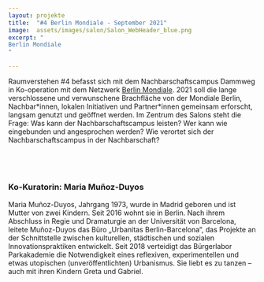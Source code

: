```yaml
---
layout: projekte
title:  "#4 Berlin Mondiale - September 2021"
image:  assets/images/salon/Salon_WebHeader_blue.png
excerpt: "
Berlin Mondiale
"

---
```


Raumverstehen #4 befasst sich mit dem Nachbarschaftscampus Dammweg in Ko-operation mit dem Netzwerk [Berlin Mondiale](https://berlin-mondiale.de/de/). 2021 soll die lange verschlossene und verwunschene Brachfläche von der Mondiale Berlin, Nachbar\*innen, lokalen Initiativen und Partner\*innen gemeinsam erforscht, langsam genutzt und geöffnet werden. Im Zentrum des Salons steht die Frage: Was kann der Nachbarschaftscampus leisten? Wer kann wie eingebunden und angesprochen werden? Wie verortet sich der Nachbarschaftscampus in der Nachbarschaft?

## <br> 
### Ko-Kuratorin: Maria Muñoz-Duyos
Maria Muñoz-Duyos, Jahrgang 1973, wurde in Madrid geboren und ist Mutter von zwei Kindern. Seit 2016 wohnt sie in Berlin. Nach ihrem Abschluss in Regie und Dramaturgie an der Universität von Barcelona, leitete Muñoz-Duyos das Büro „Urbanitas Berlin-Barcelona“, das Projekte an der Schnittstelle zwischen kulturellen, städtischen und sozialen Innovationspraktiken entwickelt. Seit 2018 verteidigt das Bürgerlabor Parkakademie die Notwendigkeit eines reflexiven, experimentellen und etwas utopischen (unveröffentlichten) Urbanismus. Sie liebt es zu tanzen – auch mit ihren Kindern Greta und Gabriel.

